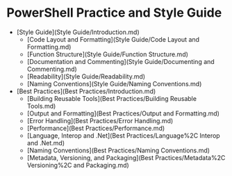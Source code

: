 PowerShell Practice and Style Guide
===================================

* [Style Guide](Style Guide/Introduction.md)
  * [Code Layout and Formatting](Style Guide/Code Layout and Formatting.md)
  * [Function Structure](Style Guide/Function Structure.md)
  * [Documentation and Commenting](Style Guide/Documenting and Commenting.md)
  * [Readability](Style Guide/Readability.md)
  * [Naming Conventions](Style Guide/Naming Conventions.md)
* [Best Practices](Best Practices/Introduction.md)
  * [Building Reusable Tools](Best Practices/Building Reusable Tools.md)
  * [Output and Formatting](Best Practices/Output and Formatting.md)
  * [Error Handling](Best Practices/Error Handling.md)
  * [Performance](Best Practices/Performance.md)
  * [Language, Interop and .Net](Best Practices/Language%2C Interop and .Net.md)
  * [Naming Conventions](Best Practices/Naming Conventions.md)
  * [Metadata, Versioning, and Packaging](Best Practices/Metadata%2C Versioning%2C and Packaging.md)